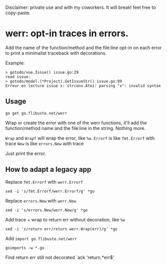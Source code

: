 Disclaimer: private use and with my coworkers. It will break! feel free to copy-paste.


# werr: opt-in traces in errors.

Add the name of the function/method and the file:line opt-in on each error
to print a minimalist traceback with decorations.

Example:

```
> gotodo/vue.Issue() issue.go:29
read issue:
> gotodo/model.(*Project).GetIssueStr() issue.go:99
Erreur en lecture issue x: strconv.Atoi: parsing "x": invalid syntax
```

## Usage

`go get go.flibuste.net/werr`

Wrap or create the error with one of the werr functions, it'll add the
function/method name and the file:line in the string. Nothing more.

`Wrap` and `Wrapf` will wrap the error, like `%w`.
`Errorf` is like `fmt.Errorf` with trace
`New` is like `errors.New` with trace

Just print the error.

## How to adapt a legacy app

Replace `fmt.Errorf` with `werr.Errorf`
```
sed -i 's/fmt.Errorf/werr.Errorf/g' *go
```

Replace `errors.New` with `werr.New`
```
sed -i 's/errors.New/werr.New/g' *go
```

Add trace + wrap to return err without decoration, like `%w`
```
sed -i 's/return err/return werr.Wrap(err)/g' *go
```

Add `import go.flibuste.net/werr`
```
goimports -w *.go
```

Find return err still not decorated
`ack 'return.*err$'
